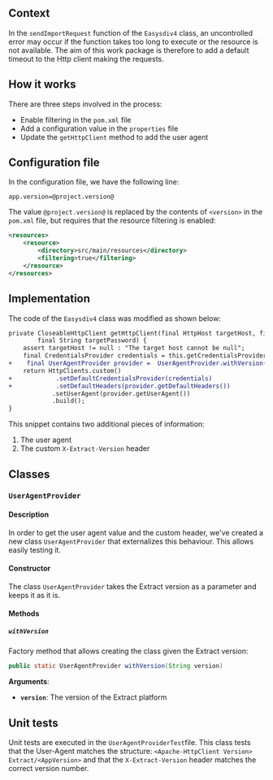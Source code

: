 ## Context

In the `sendImportRequest` function of the `Easysdiv4` class, an uncontrolled error may occur if the function takes too long to execute or the resource is not available.
The aim of this work package is therefore to add a default timeout to the Http client making the requests.

## How it works
There are three steps involved in the process:
- Enable filtering in the `pom.xml` file
- Add a configuration value in the `properties` file
- Update the `getHttpClient` method to add the user agent
## Configuration file
In the configuration file, we have the following line:
```properties
app.version=@project.version@
```

The value `@project.version@` is replaced by the contents of `<version>` in the `pom.xml` file, but requires that the resource filtering is enabled:
```xml
<resources>  
    <resource>        
	    <directory>src/main/resources</directory>  
        <filtering>true</filtering>  
    </resource>
</resources>
```
## Implementation
The code of the `Easysdiv4` class was modified as shown below:
```diff
private CloseableHttpClient getHttpClient(final HttpHost targetHost, final String targetLogin,  
        final String targetPassword) {  
    assert targetHost != null : "The target host cannot be null";  
    final CredentialsProvider credentials = this.getCredentialsProvider(targetHost, targetLogin, targetPassword);  
+    final UserAgentProvider provider =  UserAgentProvider.withVersion(config.getProperty("app.version"));  
    return HttpClients.custom()  
+            .setDefaultCredentialsProvider(credentials)  
+            .setDefaultHeaders(provider.getDefaultHeaders())  
            .setUserAgent(provider.getUserAgent())  
            .build();  
}
```

This snippet contains two additional pieces of information:
1. The user agent 
2. The custom `X-Extract-Version` header

## Classes
### `UserAgentProvider`

#### Description
In order to get the user agent value and the custom header, we've created a new class `UserAgentProvider` that externalizes this behaviour. This allows easily testing it.
#### Constructor
The class `UserAgentProvider` takes the Extract version as a parameter and keeps it as it is.
#### Methods
##### `withVersion`
Factory method that allows creating the class given the Extract version:
```java
public static UserAgentProvider withVersion(String version)
```

**Arguments**:
- **`version`**: The version of the Extract platform 

## Unit tests

Unit tests are executed in the `UserAgentProviderTest`file. This class tests that the User-Agent matches the structure: `<Apache-HttpClient Version> Extract/<AppVersion>` and that the `X-Extract-Version` header matches the correct version number.
